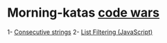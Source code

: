 # Morning-katas [code wars](https://www.codewars.com/dashboard)

1- [Consecutive strings](https://www.codewars.com/kata/56a5d994ac971f1ac500003e)
2- [List Filtering (JavaScript)](https://www.codewars.com/kata/reviews/5411f7ec17dc0b7b7e000231/groups/5411f7eed436bd316b000d18)
